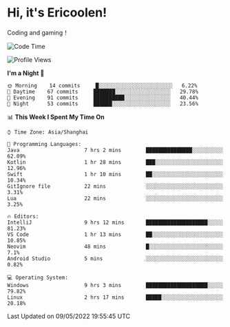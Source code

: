 # Hi, it's Ericoolen!
Coding and gaming！

<!--START_SECTION:waka-->
![Code Time](http://img.shields.io/badge/Code%20Time-238%20hrs%2047%20mins-blue)

![Profile Views](http://img.shields.io/badge/Profile%20Views-0-blue)

**I'm a Night 🦉** 

```text
🌞 Morning    14 commits     █░░░░░░░░░░░░░░░░░░░░░░░░   6.22% 
🌆 Daytime    67 commits     ███████░░░░░░░░░░░░░░░░░░   29.78% 
🌃 Evening    91 commits     ██████████░░░░░░░░░░░░░░░   40.44% 
🌙 Night      53 commits     ██████░░░░░░░░░░░░░░░░░░░   23.56%

```


📊 **This Week I Spent My Time On** 

```text
⌚︎ Time Zone: Asia/Shanghai

💬 Programming Languages: 
Java                     7 hrs 2 mins        ███████████████░░░░░░░░░░   62.09% 
Kotlin                   1 hr 28 mins        ███░░░░░░░░░░░░░░░░░░░░░░   12.96% 
Swift                    1 hr 10 mins        ██░░░░░░░░░░░░░░░░░░░░░░░   10.34% 
GitIgnore file           22 mins             ░░░░░░░░░░░░░░░░░░░░░░░░░   3.31% 
Lua                      22 mins             ░░░░░░░░░░░░░░░░░░░░░░░░░   3.25%

🔥 Editors: 
IntelliJ                 9 hrs 12 mins       ████████████████████░░░░░   81.23% 
VS Code                  1 hr 13 mins        ██░░░░░░░░░░░░░░░░░░░░░░░   10.85% 
Neovim                   48 mins             █░░░░░░░░░░░░░░░░░░░░░░░░   7.1% 
Android Studio           5 mins              ░░░░░░░░░░░░░░░░░░░░░░░░░   0.82%

💻 Operating System: 
Windows                  9 hrs 3 mins        ████████████████████░░░░░   79.82% 
Linux                    2 hrs 17 mins       █████░░░░░░░░░░░░░░░░░░░░   20.18%

```


 Last Updated on 09/05/2022 19:55:45 UTC
<!--END_SECTION:waka-->


